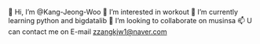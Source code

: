 👋 Hi, I’m @Kang-Jeong-Woo
👀 I’m interested in workout
🌱 I’m currently learning python and bigdatalib
💞️ I’m looking to collaborate on musinsa
📫 U can contact me on E-mail zzangkjw1@naver.com

<!---
Kang-Jeong-Woo/Kang-Jeong-Woo is a ✨ special ✨ repository because its `README.md` (this file) appears on your GitHub profile.
You can click the Preview link to take a look at your changes.
--->
